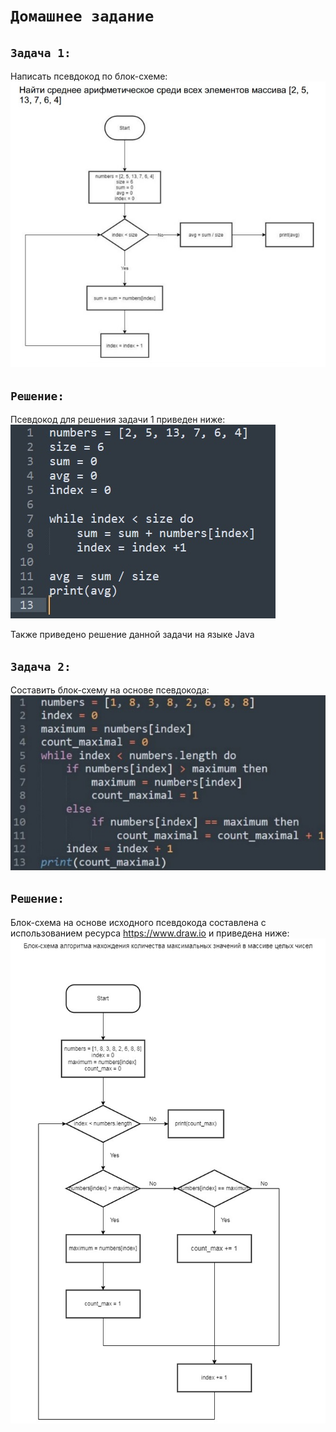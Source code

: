 # `Домашнее задание`

## `Задача 1:`
Написать псевдокод по блок-схеме:
![Задача 1](img/Task_1.jpg)

## `Решение:`
Псевдокод для решения задачи 1 приведен ниже: 
![Решение задачи 1](img/Solve_1.jpg)

Также приведено решение данной задачи на языке Java

## `Задача 2:`
Составить блок-схему на основе псевдокода:
![Задача 2](img/Task_2.jpg)

## `Решение:`
Блок-схема на основе исходного псевдокода составлена с использованием ресурса https://www.draw.io и приведена ниже: 
![Решение задачи 2](img/Solve_2.jpg)
